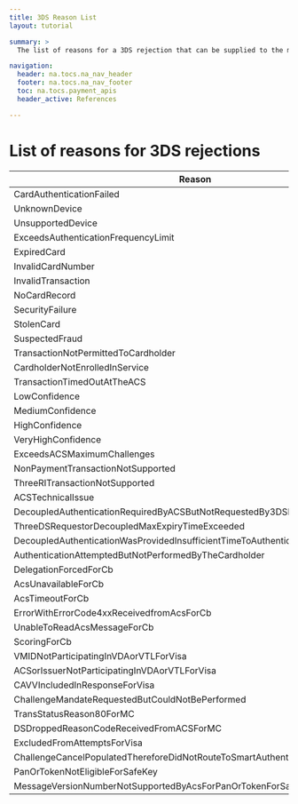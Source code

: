 ```yaml
---
title: 3DS Reason List
layout: tutorial

summary: >
  The list of reasons for a 3DS rejection that can be supplied to the merchant.

navigation:
  header: na.tocs.na_nav_header
  footer: na.tocs.na_nav_footer
  toc: na.tocs.payment_apis
  header_active: References

---
```


# List of reasons for 3DS rejections

| Reason |
| ------ |
| CardAuthenticationFailed |
| UnknownDevice |
| UnsupportedDevice |
| ExceedsAuthenticationFrequencyLimit |
| ExpiredCard |
| InvalidCardNumber |
| InvalidTransaction |
| NoCardRecord |
| SecurityFailure |
| StolenCard |
| SuspectedFraud |
| TransactionNotPermittedToCardholder |
| CardholderNotEnrolledInService |
| TransactionTimedOutAtTheACS |
| LowConfidence |
| MediumConfidence |
| HighConfidence |
| VeryHighConfidence |
| ExceedsACSMaximumChallenges |
| NonPaymentTransactionNotSupported |
| ThreeRITransactionNotSupported |
| ACSTechnicalIssue |
| DecoupledAuthenticationRequiredByACSButNotRequestedBy3DSRequestor |
| ThreeDSRequestorDecoupledMaxExpiryTimeExceeded |
| DecoupledAuthenticationWasProvidedInsufficientTimeToAuthenticateCardholder |
| AuthenticationAttemptedButNotPerformedByTheCardholder |
| DelegationForcedForCb |
| AcsUnavailableForCb |
| AcsTimeoutForCb |
| ErrorWithErrorCode4xxReceivedfromAcsForCb |
| UnableToReadAcsMessageForCb |
| ScoringForCb |
| VMIDNotParticipatingInVDAorVTLForVisa |
| ACSorIssuerNotParticipatingInVDAorVTLForVisa |
| CAVVIncludedInResponseForVisa |
| ChallengeMandateRequestedButCouldNotBePerformed |
| TransStatusReason80ForMC |
| DSDroppedReasonCodeReceivedFromACSForMC |
| ExcludedFromAttemptsForVisa |
| ChallengeCancelPopulatedThereforeDidNotRouteToSmartAuthenticationStandInForMC |
| PanOrTokenNotEligibleForSafeKey |
| MessageVersionNumberNotSupportedByAcsForPanOrTokenForSafeKey |
